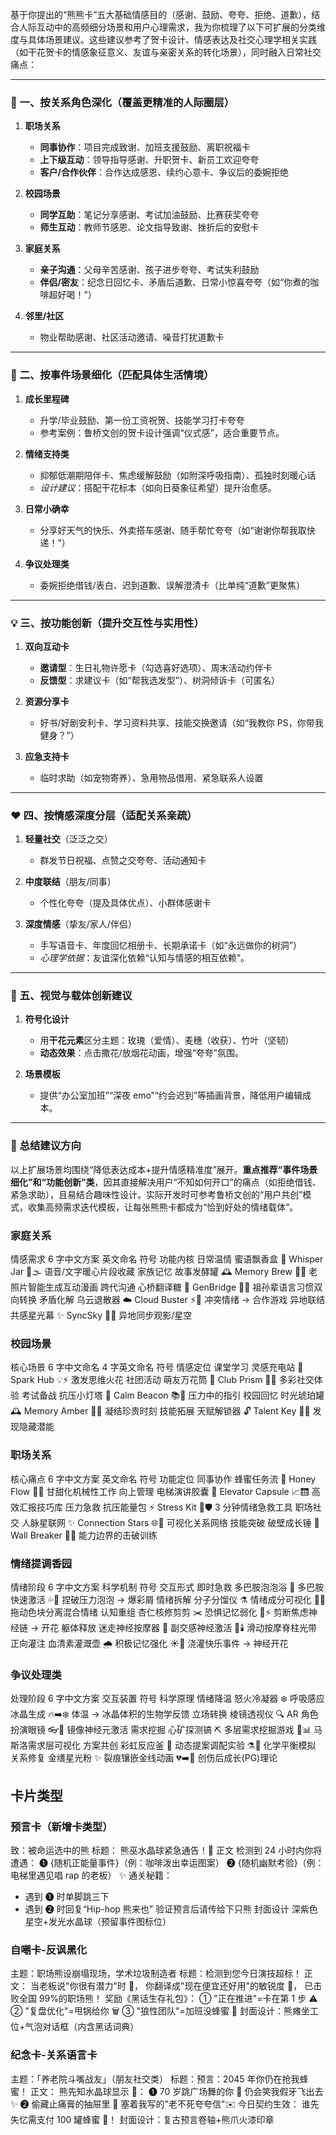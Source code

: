 基于你提出的“熊熊卡”五大基础情感目的（感谢、鼓励、夸夸、拒绝、道歉），结合人际互动中的高频细分场景和用户心理需求，我为你梳理了以下可扩展的分类维度与具体场景建议。这些建议参考了贺卡设计、情感表达及社交心理学相关实践（如干花贺卡的情感象征意义、友谊与亲密关系的转化场景），同时融入日常社交痛点：

---

### 🌟 **一、按关系角色深化**（覆盖更精准的人际圈层）

1. **职场关系**

    - **同事协作**：项目完成致谢、加班支援鼓励、离职祝福卡
    - **上下级互动**：领导指导感谢、升职贺卡、新员工欢迎夸夸
    - **客户/合作伙伴**：合作达成感恩、续约心意卡、争议后的委婉拒绝

2. **校园场景**

    - **同学互助**：笔记分享感谢、考试加油鼓励、比赛获奖夸夸
    - **师生互动**：教师节感恩、论文指导致谢、挫折后的安慰卡

3. **家庭关系**

    - **亲子沟通**：父母辛苦感谢、孩子进步夸夸、考试失利鼓励
    - **伴侣/密友**：纪念日回忆卡、矛盾后道歉、日常小惊喜夸夸（如“你煮的咖啡超好喝！”）

4. **邻里/社区**
    - 物业帮助感谢、社区活动邀请、噪音打扰道歉卡

---

### 🎯 **二、按事件场景细化**（匹配具体生活情境）

1. **成长里程碑**

    - 升学/毕业鼓励、第一份工资祝贺、技能学习打卡夸夸
    - 参考案例：鲁桥文创的贺卡设计强调“仪式感”，适合重要节点。

2. **情绪支持类**

    - 抑郁低潮期陪伴卡、焦虑缓解鼓励（如附深呼吸指南）、孤独时刻暖心话
    - _设计建议_：搭配干花标本（如向日葵象征希望）提升治愈感。

3. **日常小确幸**

    - 分享好天气的快乐、外卖搭车感谢、随手帮忙夸夸（如“谢谢你帮我取快递！”）

4. **争议处理类**
    - 委婉拒绝借钱/表白、迟到道歉、误解澄清卡（比单纯“道歉”更聚焦）

---

### 💡 **三、按功能创新**（提升交互性与实用性）

1. **双向互动卡**

    - **邀请型**：生日礼物许愿卡（勾选喜好选项）、周末活动约伴卡
    - **反馈型**：求建议卡（如“帮我选发型”）、树洞倾诉卡（可匿名）

2. **资源分享卡**

    - 好书/好剧安利卡、学习资料共享、技能交换邀请（如“我教你 PS，你带我健身？”）

3. **应急支持卡**
    - 临时求助（如宠物寄养）、急用物品借用、紧急联系人设置

---

### ❤️ **四、按情感深度分层**（适配关系亲疏）

1. **轻量社交**（泛泛之交）

    - 群发节日祝福、点赞之交夸夸、活动通知卡

2. **中度联结**（朋友/同事）

    - 个性化夸夸（提及具体优点）、小群体感谢卡

3. **深度情感**（挚友/家人/伴侣）
    - 手写语音卡、年度回忆相册卡、长期承诺卡（如“永远做你的树洞”）
    - _心理学依据_：友谊深化依赖“认知与情感的相互依赖”。

---

### 🎨 **五、视觉与载体创新建议**

1. **符号化设计**

    - 用**干花元素**区分主题：玫瑰（爱情）、麦穗（收获）、竹叶（坚韧）
    - **动态效果**：点击撒花/放烟花动画，增强“夸夸”氛围。

2. **场景模板**
    - 提供“办公室加班”“深夜 emo”“约会迟到”等插画背景，降低用户编辑成本。

---

### 💎 总结建议方向

以上扩展场景均围绕“降低表达成本+提升情感精准度”展开。**重点推荐“事件场景细化”和“功能创新”类**，因其直接解决用户“不知如何开口”的痛点（如拒绝借钱、紧急求助），且易结合趣味性设计。实际开发时可参考鲁桥文创的“用户共创”模式，收集高频需求迭代模板，让每张熊熊卡都成为“恰到好处的情绪载体”。

### 家庭关系

情感需求 6 字中文方案 英文命名 符号 功能内核
日常温情 蜜语飘香盒 🍯 Whisper Jar 💌🌫️ 语音/文字暖心片段收藏
家族记忆 故事发酵罐 🕰️ Memory Brew 📸🫙 老照片智能生成互动漫画
跨代沟通 心桥翻译糖 🍬 GenBridge 🧓👶 祖孙辈语言习惯双向转换
矛盾化解 乌云退散器 ☁️ Cloud Buster ⚡🌈 冲突情绪 → 合作游戏
异地联结 共感星光幕 ✨ SyncSky 📡🌠 异地同步观影/星空

### 校园场景

核心场景 6 字中文命名 4 字英文命名 符号 情感定位
课堂学习 灵感充电站 🔋 Spark Hub 💡⚡ 激发思维火花
社团活动 萌友万花筒 🌈 Club Prism 🎪🤝 多彩社交体验
考试备战 抗压小灯塔 🗼 Calm Beacon 📚🛟 压力中的指引
校园回忆 时光琥珀罐 🕰️ Memory Amber 📸🍯 凝结珍贵时刻
技能拓展 天赋解锁器 🔓 Talent Key 🧩🚀 发现隐藏潜能

### 职场关系

核心痛点 6 字中文方案 英文命名 符号 功能定位
同事协作 蜂蜜任务流 🍯 Honey Flow 🤖🍯 甘甜化机械性工作
向上管理 电梯演讲胶囊 💊 Elevator Capsule 📈🛗 高效汇报技巧库
压力急救 抗压能量包 ⚡ Stress Kit 🧨🛡️ 3 分钟情绪急救工具
职场社交 人脉星联网 ✨ Connection Stars 🌐🤝 可视化关系网络
技能突破 破壁成长锤 🔨 Wall Breaker 🧱💥 能力边界的击破训练

### 情绪提调香园

情绪阶段 6 字中文方案 科学机制 符号 交互形式
即时急救 多巴胺泡泡浴 🛁 多巴胺快速激活 💦🧠 捏破压力泡泡 → 爆彩屑
情绪拆解 分子分馏仪 ⚗️ 情绪成分可视化 🔬🌈 拖动色块分离混合情绪
认知重组 杏仁核修剪剪 ✂️ 恐惧记忆弱化 🧠⚡ 剪断焦虑神经链 → 开花
躯体释放 迷走神经按摩器 💆 副交感神经激活 🌊🕯️ 滑动按摩脊柱光带
正向灌注 血清素灌溉壶 🌧️ 积极记忆强化 ☀️🚿 浇灌快乐事件 → 神经开花

### 争议处理类

处理阶段 6 字中文方案 交互装置 符号 科学原理
情绪降温 怒火冷凝器 ❄️ 呼吸感应冰晶生成 🔥➡️❄️ 体温 → 冰晶体积的生物学反馈
立场转换 棱镜透视仪 🔍 AR 角色扮演眼镜 👓🔄 镜像神经元激活
需求挖掘 心矿探测镐 ⛏️ 多层需求挖掘游戏 💎📊 马斯洛需求层可视化
方案共创 彩虹反应釜 🌈 动态提案调配实验 ⚗️🧪 化学平衡模拟
关系修复 金缮星光粉 ✨ 裂痕镶嵌金线动画 💔➡️🌟 创伤后成长(PG)理论

## 卡片类型

### 预言卡（新增卡类型）

致：被命运选中的熊
标题： 熊巫水晶球紧急通告！🔮
正文 检测到 24 小时内你将遭遇：
❶ {随机正能量事件}（例：咖啡泼出幸运图案）
❷ {随机幽默考验}（例：电梯里遇见唱 rap 的老板）
✨ 通关秘籍：

-   遇到 ❶ 时单脚跳三下
-   遇到 ❷ 时回复“Hip-hop 熊来也”
    验证预言后请传给下只熊
    封面设计 深紫色星空+发光水晶球（预留事件图标位）

### 自嘲卡-反讽黑化

主题：职场熊设崩塌现场，学术垃圾制造者
标题：检测到您今日演技超标！
正文：
当老板说"你很有潜力"时 🐻，
你翻译成"现在便宜还好用"的敏锐度 📡，
已击败全国 99%的职场熊！
奖励《黑话生存礼包》：
① "正在推进"=卡在第 1 步 ⚠️
② "复盘优化"=甩锅给你 🗑️
③ "狼性团队"=加班没蜂蜜 🍯
封面设计：熊瘫坐工位+气泡对话框（内含黑话词典）

### 纪念卡-关系语言卡

主题：「养老院斗嘴战友」（朋友社交类）
标题：预言：2045 年你仍在抢我蜂蜜！
正文：
熊先知水晶球显示 🔮：
❶ 70 岁跳广场舞的你 💃
仍会笑我假牙飞出去 ✨
❷ 偷藏止痛膏的抽屉里 🐻
塞着我写的"老不死夸夸信"✉️
今日契约生效：
谁先失忆需支付 100 罐蜂蜜 🍯！
封面设计：复古预言卷轴+熊爪火漆印章
